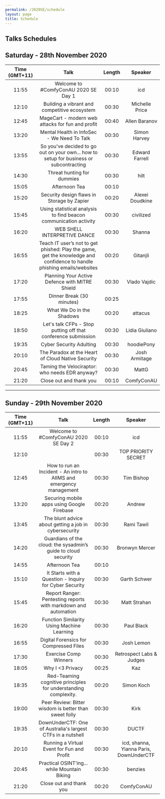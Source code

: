 ```yaml
---
permalink: /2020SE/schedule
layout: page
title: Schedule
---
```



Talks Schedules
----------------


## Saturday - 28th November 2020

**Time (GMT+11)**|**Talk**|**Length**|**Speaker**
:-----:|:-----:|:-----:|:-----:
11:55|Welcome to #ComfyConAU 2020 SE Day 1|00:10|icd
12:10|Building a vibrant and competitive ecosystem|00:30|Michelle Price
12:45|MageCart - modern web attacks for fun and profit|00:40|Allen Baranov
13:20|Mental Health in InfoSec - We Need To Talk|00:30|Simon Harvey
13:55|So you've decided to go out on your own... how to setup for business or subcontracting|00:30|Edward Farrell
14:30|Threat hunting for dummies|00:30|hilt
15:05|Afternoon Tea|00:10| 
15:20|Security design flaws in Storage by Zapier|00:20|Alexei Doudkine
15:45|Using statistical analysis to find beacon communication activity|00:30|civilized
16:20|WEB SHELL INTERPRETIVE DANCE|00:30|Shanna
16:55|Teach IT user’s not to get phished: Play the game, get the knowledge and confidence to handle phishing emails/websites|00:20|Gitanjli
17:20|Planning Your Active Defence with MITRE Shield|00:30|Vlado Vajdic
17:55|Dinner Break (30 minutes)|00:25| 
18:25|What We Do in the Shadows|00:20|attacus
18:50|Let's talk CFPs - Stop putting off that conference submission|00:30|Lidia Giuliano
19:35|Cyber Security Adulting|00:30|hoodiePony
20:10|The Paradox at the Heart of Cloud Native Security|00:30|Josh Armitage
20:45|Taming the Velociraptor: who needs EDR anyway? |00:30|MattG
21:20|Close out and thank you|00:10|ComfyConAU

-------

## Sunday - 29th November 2020

**Time (GMT+11)**|**Talk**|**Length**|**Speaker**
:-----:|:-----:|:-----:|:-----:
11:55|Welcome to #ComfyConAU 2020 SE Day 2|00:10|icd
12:10| |00:30|TOP PRIORITY SECRET
12:45|How to run an Incident - An intro to AIIMS and emergency management|00:30|Tim Bishop
13:20|Securing mobile apps using Google Firebase|00:20|Andrew
13:45|The blunt advice about getting a job in cybersecurity|00:30|Rami Tawil
14:20|Guardians of the cloud: the sysadmin’s guide to cloud security|00:30|Bronwyn Mercer
14:55|Afternoon Tea|00:10| 
15:10|It Starts with a Question - Inquiry for Cyber Security|00:30|Garth Schwer
15:45|Report Ranger: Pentesting reports with markdown and automation|00:30|Matt Strahan
16:20|Function Similarity Using Machine Learning|00:30|Paul Black
16:55|Digital Forensics for Compressed Files|00:30|Josh Lemon
17:30|Exercise Comp Winners|00:30|Retrospect Labs & Judges
18:05|Why I <3 Privacy|00:25|Kaz
18:35|Red-Teaming cognitive principles for understanding complexity.|00:20|Simon Koch
19:00|Peer Review: Bitter wisdom is better than sweet folly|00:30|Kirk
19:35|DownUnderCTF: One of Australia's largest CTFs in a nutshell|00:30|DUCTF
20:10|Running a Virtual Event for Fun and Profit|00:30|icd, shanna, Yianna Paris, DownUnderCTF
20:45|Practical OSINT’ing... while Mountain Biking|00:30|benzies
21:20|Close out and thank you|00:20|ComfyConAU
